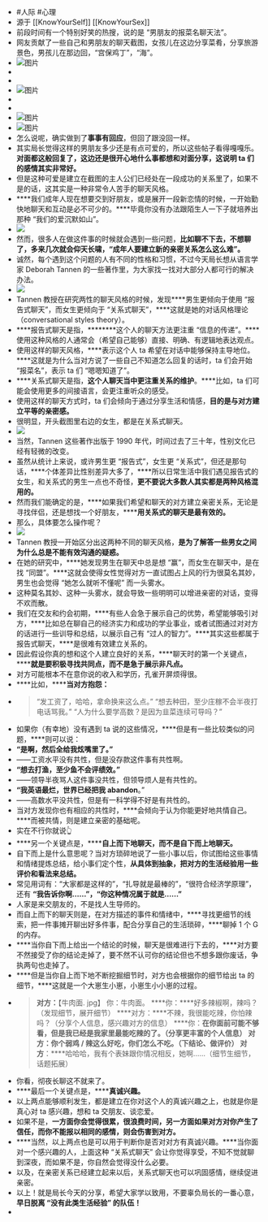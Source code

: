 - #人际 #心理
- 源于 [[KnowYourSelf]] [[KnowYourSex]]
- 前段时间有一个特别好笑的热搜，说的是 “男朋友的报菜名聊天法”。
- 网友贡献了一些自己和男朋友的聊天截图，女孩儿在这边分享菜肴，分享旅游景色，男孩儿在那边回，“宫保鸡丁”，“海”。
- ![图片](https://mmbiz.qpic.cn/mmbiz_jpg/jib7FLyrSAxxtjia6Ofvq9pb24zIyb9DOIiaA7KxsNvGdiaAQqTWAIB2ns0rBbaXm5YYq9MpPvicDqEqdGfia0iaZ7wibg/640?wx_fmt=jpeg&wxfrom=5&wx_lazy=1&wx_co=1)
-
-
- ![图片](https://mmbiz.qpic.cn/mmbiz_jpg/jib7FLyrSAxxtjia6Ofvq9pb24zIyb9DOIpGkKaxLEicNyXEI4XAoacXAnImHuzibibBZXiciaPJDJGwAjKYWEibMOycOw/640?wx_fmt=jpeg&wxfrom=5&wx_lazy=1&wx_co=1)
-
-
- ![图片](https://mmbiz.qpic.cn/mmbiz_jpg/jib7FLyrSAxxtjia6Ofvq9pb24zIyb9DOIHCbsDnPLY3NvgAIBuLRvKWJLlH4JHlBXm4XHZUAhpGkWoD4ZpuIXFA/640?wx_fmt=jpeg&wxfrom=5&wx_lazy=1&wx_co=1)
- ![图片](https://mmbiz.qpic.cn/mmbiz_jpg/jib7FLyrSAxxtjia6Ofvq9pb24zIyb9DOI5Uu5IyQ8bkvCWcRPFxBTYHGuF6SYANSCicHoflp4GSibQSaKMVwb4DJw/640?wx_fmt=jpeg&wxfrom=5&wx_lazy=1&wx_co=1)
- 怎么说呢，确实做到了****事事有回应****，但回了跟没回一样。
- 其实局长觉得这样的男朋友多少还是有点可爱的，所以这些帖子看得嘎嘎乐。****对面都这般回复了，这边还是很开心地什么事都想和对面分享，这说明 ta 们的感情其实非常好。****
- 但是这种可爱是建立在截图的主人公们已经处在一段成功的关系里了，如果不是的话，这其实是一种非常令人苦手的聊天风格。
- ****我们成年人现在想要交到好朋友，或是展开一段新恋情的时候，一开始勤快地聊天和互动是必不可少的。****毕竟你没有办法跟陌生人一下子就培养出那种 “我们的爱沉默如山”。
- ![](https://mmbiz.qpic.cn/mmbiz_gif/jib7FLyrSAxxtjia6Ofvq9pb24zIyb9DOIhicQ4x5JXgeN0IQGZHuIWD78IpCibFSdvp8XrmwusZUEUNHDyhg8Py0Q/640?wx_fmt=gif&wxfrom=5&wx_lazy=1)
- 然而，很多人在做这件事的时候就会遇到一些问题，****比如聊不下去，不想聊了，****多来几次就会仰天长啸，****“成年人要建立新的亲密关系怎么这么难”。****
- 诚然，每个遇到这个问题的人有不同的性格和习惯，不过今天局长想从语言学家 Deborah Tannen 的一些著作里，为大家找一找对大部分人都可行的解决办法。
- ![](https://mmbiz.qpic.cn/mmbiz_png/jib7FLyrSAxxtjia6Ofvq9pb24zIyb9DOIDHEPG3A2UbEibLLiboQ0v9vPHPbpLYxUpHRNoibN2xcJNRWibsX3UrqsGg/640?wx_fmt=png&wxfrom=5&wx_lazy=1&wx_co=1)
- Tannen 教授在研究两性的聊天风格的时候，发现****男生更倾向于使用 “报告式聊天”，而女生更倾向于 “关系式聊天”，****这就是她的对话风格理论（conversational styles theory）。
- ****报告式聊天是指，********这个人的聊天方法更注重 “信息的传递”。****使用这种风格的人通常会（希望自己能够）直接、明确、有逻辑地表达观点。
- 使用这样的聊天风格，****表示这个人 ta 希望在对话中能够保持主导地位。****这就是为什么当对方说了一些自己不知道怎么回复的话时，ta 们会开始 “报菜名”，表示 ta 们 “嗯嗯知道了”。
- ****关系式聊天是指，********这个人聊天当中更注重关系的维护********。****比如，ta 们可能会使用更多的间接语言，会更注重听众的感受。
- 使用这样的聊天方式时，ta 们会倾向于通过分享生活和情感，****目的是与对方建立平等的亲密感。****
- 很明显，开头截图里右边的女生，都是在关系式聊天。
- ![](https://mmbiz.qpic.cn/mmbiz_gif/jib7FLyrSAxxtjia6Ofvq9pb24zIyb9DOIAJZFmMK9cp1ud1YdwPLyN9JWJd1YwICHFkkTeObdHibrkwdPxFtuzrQ/640?wx_fmt=gif&wxfrom=5&wx_lazy=1)
- 当然，Tannen 这些著作出版于 1990 年代，时间过去了三十年，性别文化已经有轻微的改变。
- 虽然从统计上来说，或许男生更 “报告式”，女生更 “关系式”，但还是那句话，****个体差异比性别差异大多了，****所以日常生活中我们遇见报告式的女生，和关系式的男生一点也不奇怪，****更不要说大多数人其实都是两种风格混用的。****
- 然而我们能确定的是，****如果我们希望和聊天的对方建立亲密关系，无论是寻找伴侣，还是想找一个好朋友，********用关系式的聊天是最有效的。****
- 那么，具体要怎么操作呢？
- ![](https://mmbiz.qpic.cn/mmbiz_png/jib7FLyrSAxxtjia6Ofvq9pb24zIyb9DOITFmnU5iagjpYRpfbAgLg2oGwA5tgcVjZdFiaMrib3hcMw3G7icPnDoibWvg/640?wx_fmt=png&wxfrom=5&wx_lazy=1&wx_co=1)
- Tannen 教授一开始区分出这两种不同的聊天风格，****是为了解答一些男女之间为什么总是不能有效沟通的疑惑。****
- 在她的研究中，****她发现男生在聊天中总是想 “赢”，而女生在聊天中，是在找 “同盟”。****这就会使得女性觉得对方一直试图占上风的行为很莫名其妙，男生也会觉得 “她怎么就听不懂呢” 而一头雾水。
- 这种莫名其妙、这种一头雾水，就会导致一些明明可以增进亲密的对话，变得不欢而散。
- 我们在交友和约会初期，****有些人会急于展示自己的优势，希望能够吸引对方，****比如总在聊自己的经济实力和成功的学业事业，或者试图通过对对方的话进行一些训导和总结，以展示自己有 “过人的智力”。****其实这些都属于报告式聊天，****是很难有效建立关系的。
- 因此假设你真的想和这个人建立良好的关系，****聊天时的第一个关键点，********就是要积极寻找共同点，而不是急于展示非凡点。****
- 对方可能根本不在意你说的收入和学历，孔雀开屏烦得很。
- ****比如，********当对方抱怨：****
- > “发工资了，哈哈，拿命换来这么点。”
  > “想去种田，至少庄稼不会半夜打电话骂我。”
  > “人为什么要学高数？是因为韭菜连续可导吗？”
- 如果你（有幸地）没有遇到 ta 说的这些情况，****但是有一些比较类似的问题，****则可以说：
- ****“是啊，然后全给我炫嘴里了。”****
- ——工资水平没有共性，但是没存款这件事有共性啊。
- ****“想去打渔，至少鱼不会评绩效。”****
- ——领导半夜骂人这件事没共性，但领导烦人是有共性的。
- ****“我英语最烂，世界已经把我 abandon****。”
- ——高数水平没共性，但是有一科学得不好是有共性的。
- 当对方发现你也有相应的共性时，****会倾向于认为你能更好地共情自己。****而被共情，则是建立亲密的基础呢。
- 实在不行你就说👆
- ****另一个关键点是，********自上而下地聊天，而不是自下而上地聊天。****
- 自下而上是什么意思呢？当对方琐碎地说了一些小事以后，你试图给这些事情和情绪提炼总结，给小事们定个性，****从具体到抽象，把对方的生活经验用一些评价和看法来总结。****
- 常见用词有：“大家都是这样的”，“扎导就是最棒的”，“很符合经济学原理”，还有 ****“我告诉你啊……”，“你这种情况属于就是……”****
- 人家是来交朋友的，不是找人生导师的。
- 而自上而下的聊天则是，在对方描述的事件和情绪中，****寻找更细节的线索，把一件事摊开聊出好多件事，配合分享自己的生活琐碎，****聊掉 1 个 G 的内存。
- ****当你自下而上给出一个结论的时候，聊天是很难进行下去的，****对方要不然接受了你的结论走掉了，要不然不认可你的结论但也不想多跟你废话，争执两句也走掉了。
- ****但是当你自上而下地不断挖掘细节时，对方也会根据你的细节给出 ta 的细节，****这就是一个大崽生小崽，小崽生小小崽的过程。
- > ****对方：****【牛肉面. jpg】
  > 你：牛肉面。
  > ****你：****好多辣椒啊，辣吗？（发现细节，展开细节）
  > ****对方：****不辣，我很能吃辣，你怕辣吗？（分享个人信息，感兴趣对方的信息）
  > ****你：****在你面前可能不够看，但是我已经是我家里最能吃辣的了。（分享更丰富的个人信息）
  > 对方：你个弱鸡 / 辣这么好吃，你们怎么不吃。（下结论、做评价）
  > ****对方********：****哈哈哈，我有个表妹跟你情况相反，她啊……（细节生细节，话题拓展）
- 你看，彻夜长聊这不就来了。
- ****最后一个关键点是，********真诚兴趣。****
- 以上两点能够顺利发生，都是建立在你对这个人的真诚兴趣之上，也就是你是真心对 ta 感兴趣，想和 ta 交朋友、谈恋爱。
- 如果不是，****一方面你会觉得很累，很浪费时间，另一方面如果对方对你产生了信任，而你不能报以相同的感情，则会伤害到对方。****
- ****当然，以上两点也是可以用于判断你是否对对方有真诚兴趣。****当你面对一个感兴趣的人，上面这种 “关系式聊天” 会让你觉得享受，不知不觉就聊到深夜，而如果不是，你自然会觉得没什么必要。
- 以及，在亲密关系已经建立起来以后，关系式聊天也可以巩固感情，继续促进亲密。
- 以上！就是局长今天的分享，希望大家学以致用，不要辜负局长的一番心意，****早日脱离 “没有此类生活经验” 的队伍！****
- ​​